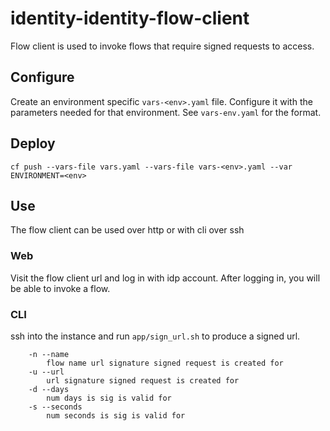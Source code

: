 # identity-identity-flow-client

Flow client is used to invoke flows that require signed requests to access.
## Configure

Create an environment specific `vars-<env>.yaml` file. Configure it with the parameters needed for that environment. See `vars-env.yaml` for the format.

## Deploy

```
cf push --vars-file vars.yaml --vars-file vars-<env>.yaml --var ENVIRONMENT=<env>
```

## Use

The flow client can be used over http or with cli over ssh

### Web

Visit the flow client url and log in with idp account. After logging in, you will be able to invoke a flow.

### CLI

ssh into the instance and run `app/sign_url.sh` to produce a signed url.

```
    -n --name
        flow name url signature signed request is created for
    -u --url
        url signature signed request is created for
    -d --days
        num days is sig is valid for
    -s --seconds
        num seconds is sig is valid for
```
